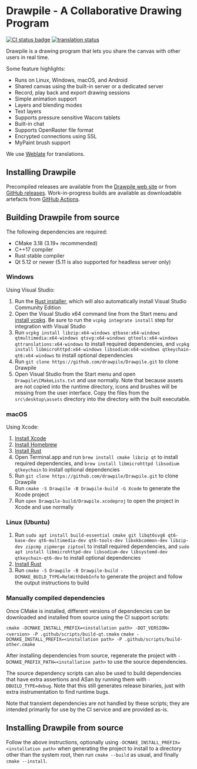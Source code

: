 # Drawpile - A Collaborative Drawing Program

[![CI status badge](../../actions/workflows/main.yml/badge.svg)](../../actions/workflows/main.yml) [![translation status](https://hosted.weblate.org/widgets/drawpile/-/svg-badge.svg)](https://hosted.weblate.org/engage/drawpile/)

Drawpile is a drawing program that lets you share the canvas
with other users in real time.

Some feature highlights:

* Runs on Linux, Windows, macOS, and Android
* Shared canvas using the built-in server or a dedicated server
* Record, play back and export drawing sessions
* Simple animation support
* Layers and blending modes
* Text layers
* Supports pressure sensitive Wacom tablets
* Built-in chat
* Supports OpenRaster file format
* Encrypted connections using SSL
* MyPaint brush support

We use [Weblate](https://hosted.weblate.org/engage/drawpile/) for translations.

## Installing Drawpile

Precompiled releases are available from the [Drawpile web site](https://drawpile.net/download/)
or from [GitHub releases](../../releases). Work-in-progress builds are available as
downloadable artefacts from [GitHub Actions](../../actions).

## Building Drawpile from source

The following dependencies are required:

* CMake 3.18 (3.19+ recommended)
* C++17 compiler
* Rust stable compiler
* Qt 5.12 or newer (5.11 is also supported for headless server only)

### Windows

Using Visual Studio:

1. Run the [Rust installer](https://static.rust-lang.org/rustup/dist/x86_64-pc-windows-msvc/rustup-init.exe),
   which will also automatically install Visual Studio Community Edition
1. Open the Visual Studio x64 command line from the Start menu and
   [install vcpkg](https://vcpkg.io/en/getting-started.html). Be sure to run
   the `vcpkg integrate install` step for integration with Visual Studio
1. Run
   `vcpkg install libzip:x64-windows qtbase:x64-windows qtmultimedia:x64-windows qtsvg:x64-windows qttools:x64-windows qttranslations:x64-windows`
   to install required dependencies, and
   `vcpkg install libmicrohttpd:x64-windows libsodium:x64-windows qtkeychain-qt6:x64-windows`
   to install optional dependencies
1. Run `git clone https://github.com/drawpile/Drawpile.git` to clone Drawpile
1. Open Visual Studio from the Start menu and open `Drawpile\CMakeLists.txt`
   and use normally. Note that because assets are not copied into the runtime
   directory, icons and brushes will be missing from the user interface. Copy
   the files from the `src\desktop\assets` directory into the directory with
   the built executable.

### macOS

Using Xcode:

1. [Install Xcode](https://apps.apple.com/us/app/xcode/id497799835?mt=12)
1. [Install Homebrew](https://brew.sh/)
1. [Install Rust](https://www.rust-lang.org/tools/install)
1. Open Terminal.app and run `brew install cmake libzip qt` to install required
   dependencies, and `brew install libmicrohttpd libsodium qtkeychain` to install
   optional dependencies
1. Run `git clone https://github.com/drawpile/Drawpile.git` to clone Drawpile
1. Run `cmake -S Drawpile -B Drawpile-build -G Xcode` to generate the Xcode
   project
1. Run `open Drawpile-build/Drawpile.xcodeproj` to open the project in Xcode
   and use normally

### Linux (Ubuntu)

1. Run
   `sudo apt install build-essential cmake git libqt6svg6 qt6-base-dev qt6-multimedia-dev qt6-tools-dev libxkbcommon-dev libzip-dev zipcmp zipmerge ziptool`
   to install required dependencies, and
   `sudo apt install libmicrohttpd-dev libsodium-dev libsystemd-dev qtkeychain-qt6-dev`
   to install optional dependencies
1. [Install Rust](https://www.rust-lang.org/tools/install)
1. Run `cmake -S Drawpile -B Drawpile-build -DCMAKE_BUILD_TYPE=RelWithDebInfo`
   to generate the project and follow the output instructions to build

### Manually compiled dependencies

Once CMake is installed, different versions of dependencies can be downloaded
and installed from source using the CI support scripts:

`cmake -DCMAKE_INSTALL_PREFIX=<installation path> -DQT_VERSION=<version> -P .github/scripts/build-qt.cmake`
`cmake -DCMAKE_INSTALL_PREFIX=<installation path> -P .github/scripts/build-other.cmake`

After installing dependencies from source, regenerate the project with
`-DCMAKE_PREFIX_PATH=<installation path>` to use the source dependencies.

The source dependency scripts can also be used to build dependencies that have
extra assertions and ASan by running them with `-DBUILD_TYPE=debug`. Note that
this still generates release binaries, just with extra instrumentation to find
runtime bugs.

Note that transient dependencies are not handled by these scripts; they are
intended primarily for use by the CI service and are provided as-is.

## Installing Drawpile from source

Follow the above instructions, optionally using
`-DCMAKE_INSTALL_PREFIX=<installation path>` when generating the project to
install to a directory other than the system root, then run `cmake --build`
as usual, and finally `cmake --install`.
